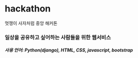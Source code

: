 # hackathon
멋쟁이 사자처럼 중앙 해커톤

### 일상을 공유하고 싶어하는 사람들을 위한 웹서비스
##### 사용 언어: Python(django), HTML, CSS, javascript, bootstrap
